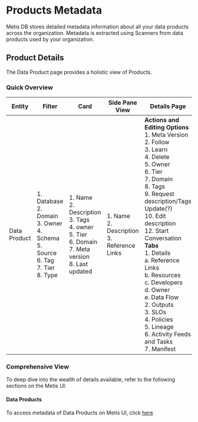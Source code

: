 # Products Metadata

Metis DB stores detailed metadata information about all your data products across the organization. Metadata is extracted using Scanners from data products used by your organization.

## Product Details

The Data Product page provides a holistic view of Products.


### **Quick Overview**

| Entity        | Filter                                                                                           | Card                                                                                            | Side Pane View                                                                         | Details Page                                                                                                                                                                                                                                        |
| ------------- | ------------------------------------------------------------------------------------------------- | ----------------------------------------------------------------------------------------------- | -------------------------------------------------------------------------------------- | --------------------------------------------------------------------------------------------------------------------------------------------------------------------------------------------------------------------------------------------------- |
| Data Product  | 1. Database<br>2. Domain<br>3. Owner<br>4. Schema<br>5. Source<br>6. Tag<br>7. Tier<br>8. Type | 1. Name<br>2. Description<br>3. Tags<br>4. owner<br>5. Tier<br>6. Domain<br>7. Meta version<br>8. Last updated | 1. Name<br>2. Description<br>3. Reference Links                                        | <strong>Actions and Editing Options</strong><br>1. Meta Version<br>2. Follow<br>3. Learn<br>4. Delete<br>5. Owner<br>6. Tier<br>7. Domain<br>8. Tags<br>9. Request description/Tags Update(?)<br>10. Edit description<br>12. Start Conversation<br><strong>Tabs</strong><br>1. Details<br>a. Reference Links<br>b. Resources<br>c. Developers<br>d. Owner<br>e. Data Flow<br>2. Outputs<br>3. SLOs<br>4. Policies<br>5. Lineage<br>6. Activity Feeds and Tasks<br>7. Manifest |


### **Comprehensive View**

To deep dive into the wealth of details available, refer to the following sections on the Metis UI:

#### Data Products
To access metadata of Data Products on Metis UI, click [here](metis_ui_products/metis_products_data_products.md)